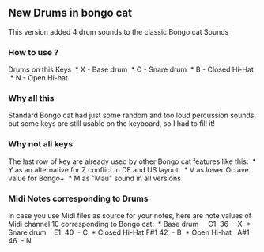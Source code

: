 ## New Drums in bongo cat 
This version added 4 drum sounds to the classic Bongo cat Sounds 
### How to use ?
Drums on this Keys
 * X - Base drum
 * C - Snare drum
 * B - Closed Hi-Hat
 * N - Open Hi-hat
### Why all this
Standard Bongo cat had just some random and too loud percussion sounds, but some keys are still usable on the keyboard, so I had to fill it!
### Why not all keys 
The last row of key are already used by other Bongo cat features like this:
 * Y as an alternative for Z conflict in DE and US layout.
 * V as lower Octave value for Bongo+
 * M as "Mau" sound in all versions  
### Midi Notes corresponding to Drums
In case you use Midi files as source for your notes, here are note values of Midi channel 10 corresponding to Bongo cat:
 * Base drum     C1  36  - X
 * Snare drum    E1  40  - C
 * Closed Hi-Hat F#1 42  - B
 * Open Hi-hat   A#1 46  - N
